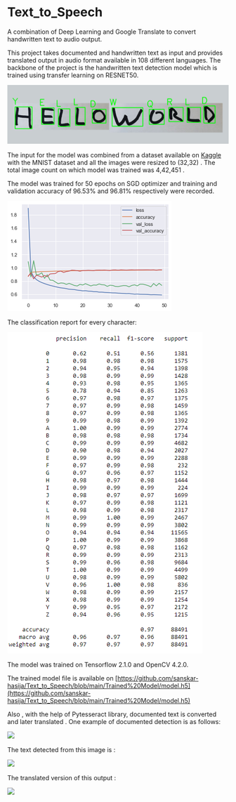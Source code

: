# Text_to_Speech
A combination of Deep Learning and Google Translate to convert handwritten text to audio output.



This project takes documented and handwritten text as input and provides translated output in audio format available in 108 different languages.
The backbone of the project is the handwritten text detection model which is trained using transfer learning on RESNET50.


![](Result%20Images/Handwritten/Handwritten%20text%20detection.PNG)




The input for the model was combined from a dataset available on [Kaggle](https://www.kaggle.com/sachinpatel21/az-handwritten-alphabets-in-csv-format) with the MNIST dataset and all the images were resized to (32,32) . The total image count on which model was trained was 4,42,451 .

The model was trained for 50 epochs on SGD optimizer and training and validation accuracy of 96.53% and 96.81% respectively were recorded.

![](training%20plot.png)

The classification report for every character:


![](Classification%20Report.PNG)

The model was trained on Tensorflow 2.1.0 and OpenCV 4.2.0. 

The trained model file is available on [https://github.com/sanskar-hasija/Text_to_Speech/blob/main/Trained%20Model/model.h5](https://github.com/sanskar-hasija/Text_to_Speech/blob/main/Trained%20Model/model.h5)

Also , with the help of Pytesseract library,  documented text is converted and later translated . 
One example of documented detection is as follows: 

![](main/test%20images/ocr.png)

The text detected from this image is : 
 
![](main/Result%20Images/OCR/OCR%20Detection.PNG)

The translated version of this output : 

![](main/Result%20Images/OCR/Translated%20Text.PNG)
